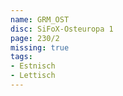 ```yaml
---
name: GRM_OST
disc: SiFoX-Osteuropa 1
page: 230/2
missing: true
tags:
- Estnisch
- Lettisch
---
```

